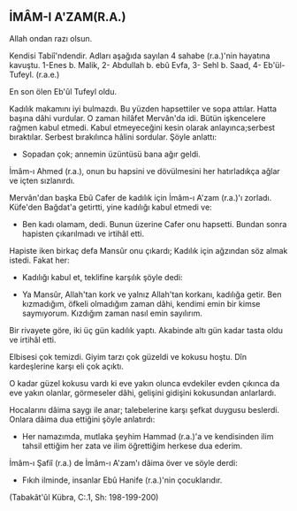 ## İMÂM-I A'ZAM(R.A.)

Allah ondan razı olsun.

Kendisi Tabiî'ndendir. Adları aşağıda sayılan 4 sahabe (r.a.)'nin hayatına kavuştu. 1-Enes b. Malik, 2- Abdullah b. ebû Evfa, 3- Sehl b. Saad, 4- Eb'ül-Tufeyl. (r.a.e.)

En son ölen Eb'ûl Tufeyl oldu.

Kadılık makamını iyi bulmazdı. Bu yüzden hapsettiler ve sopa attılar. Hatta başına dâhi vurdular. O zaman hilâfet Mervân'da idi. Bütün işkencelere rağmen kabul etmedi. Kabul etme­yeceğini kesin olarak anlayınca;serbest bıraktılar. Serbest bırakılınca hâlini sordular. Şöyle an­lattı:

- Sopadan çok; annemin üzüntüsü bana ağır geldi.

İmâm-ı Ahmed (r.a.), onun bu hapsini ve dövülmesini her hatırladıkça ağlar ve içten sızlanırdı.

Mervân'dan başka Ebû Cafer de kadılık için İmâm-ı A'zam (r.a.)'ı zorladı. Küfe'den Bağ­dat'a getirtti, yine kadılığı kabul etmedi ve:

- Ben kadı olamam, dedi. Bunun üzerine Cafer onu hapsetti. Bundan sonra hapisten çı­karılmadı ve irtihâl etti.

Hapiste iken birkaç defa Mansûr onu çıkardı; Kadılık için ağzından söz almak istedi. Fa­kat her:

- Kadılığı kabul et, teklifine karşılık şöyle dedi:

- Ya Mansûr, Allah'tan kork ve yalnız Allah'tan korkanı, kadılığa getir. Ben kızmadığım, öfkeli olmadığım zaman dâhi, kendimi emin bir kimse saymıyorum. Kızdığım zaman na­sıl emin sayılırım.

Bir rivayete göre, iki üç gün kadılık yaptı. Akabinde altı gün kadar tasta oldu ve irtihâl et­ti.

Elbisesi çok temizdi. Giyim tarzı çok güzeldi ve kokusu hoştu. Dîn kardeşlerine karşı eli çok açıktı.

O kadar güzel kokusu vardı ki eve yakın olunca evdekiler evden çıkınca da eve yakın olanlar, görmeseler dâhi, gelişini gidişini kokusundan anlarlardı.

Hocalarını dâima saygı ile anar; talebelerine karşı şefkat duygusu beslerdi. Onlara dâima dua ettiğini şöyle anlatırdı:

- Her namazımda, mutlaka şeyhim Hammad (r.a.)'a ve kendisinden ilim tahsil ettiğim
her zata ve ilim öğrettiğim herkese dua ederim.

İmâm-ı Şafiî (r.a.) de İmâm-ı A'zam'ı dâima över ve söyle derdi:

- Fıkıh ilminde, insanlar Ebû Hanife (r.a.)'nin çocuklarıdır.

(Tabakât'ûl Kübra, C:.1, Sh: 198-199-200)
